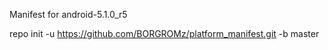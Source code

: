 Manifest for android-5.1.0_r5

repo init -u https://github.com/BORGROMz/platform_manifest.git -b master

